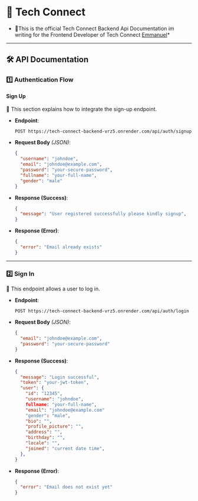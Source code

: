 # 🚀 Tech Connect

* 📌This is the official Tech Connect Backend Api Documentation im writing for the  Frontend Developer of Tech Connect [Emmanuel](https://github.com/emess2g)*
---

## 🛠 API Documentation  

### 1️⃣ Authentication Flow  

#### **Sign Up**  
📌 This section explains how to integrate the sign-up endpoint.  

- **Endpoint**:  
  ```http
  POST https://tech-connect-backend-vrz5.onrender.com/api/auth/signup
  ```

- **Request Body** *(JSON)*:  
  ```json
  {
    "username": "johndoe",
    "email": "johndoe@example.com",
    "password": "your-secure-password",
    "fullname": "your-full-name",
    "gender": "male"
  }
  ```

- **Response (Success)**:  
  ```json
  {
    "message": "User registered successfully please kindly signup",
  }
  ```

- **Response (Error)**:  
  ```json
  {
    "error": "Email already exists"
  }
  ```

---

### 2️⃣ Sign In  
📌 This endpoint allows a user to log in.  

- **Endpoint**:  
  ```http
  POST https://tech-connect-backend-vrz5.onrender.com/api/auth/login
  ```

- **Request Body** *(JSON)*:  
  ```json
  {
    "email": "johndoe@example.com",
    "password": "your-secure-password"
  }
  ```

- **Response (Success)**:  
  ```json
  {
    "message": "Login successful",
    "token": "your-jwt-token",
    "user": {
      "id": "12345",
      "username": "johndoe",
      fullname: "your-full-name",
      "email": "johndoe@example.com"
      "gender": "male",
      "bio": "",
      "profile_picture": "",
      "address": "",
      "birthday": "",
      "locale": "",
      "joined": "current date time",
    },
  }
  ```
- **Response (Error)**:  
  ```json
  {
    "error": "Email does not exist yet"
  }
  ```



